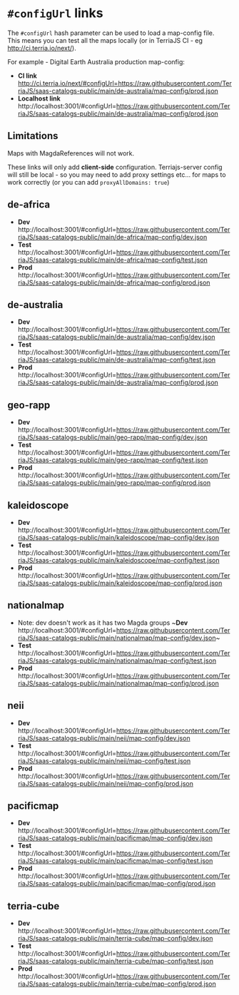 # `#configUrl` links

The `#configUrl` hash parameter can be used to load a map-config file.  
This means you can test all the maps locally (or in TerriaJS CI - eg http://ci.terria.io/next/).

For example - Digital Earth Australia production map-config:

- **CI link** http://ci.terria.io/next/#configUrl=https://raw.githubusercontent.com/TerriaJS/saas-catalogs-public/main/de-australia/map-config/prod.json
- **Localhost link** http://localhost:3001/#configUrl=https://raw.githubusercontent.com/TerriaJS/saas-catalogs-public/main/de-australia/map-config/prod.json

## Limitations

Maps with MagdaReferences will not work.

These links will only add **client-side** configuration. Terriajs-server config will still be local - so you may need to add proxy settings etc... for maps to work correctly (or you can add `proxyAllDomains: true`)

## de-africa

- **Dev** http://localhost:3001/#configUrl=https://raw.githubusercontent.com/TerriaJS/saas-catalogs-public/main/de-africa/map-config/dev.json
- **Test** http://localhost:3001/#configUrl=https://raw.githubusercontent.com/TerriaJS/saas-catalogs-public/main/de-africa/map-config/test.json
- **Prod** http://localhost:3001/#configUrl=https://raw.githubusercontent.com/TerriaJS/saas-catalogs-public/main/de-africa/map-config/prod.json

## de-australia

- **Dev** http://localhost:3001/#configUrl=https://raw.githubusercontent.com/TerriaJS/saas-catalogs-public/main/de-australia/map-config/dev.json
- **Test** http://localhost:3001/#configUrl=https://raw.githubusercontent.com/TerriaJS/saas-catalogs-public/main/de-australia/map-config/test.json
- **Prod** http://localhost:3001/#configUrl=https://raw.githubusercontent.com/TerriaJS/saas-catalogs-public/main/de-australia/map-config/prod.json

## geo-rapp

- **Dev** http://localhost:3001/#configUrl=https://raw.githubusercontent.com/TerriaJS/saas-catalogs-public/main/geo-rapp/map-config/dev.json
- **Test** http://localhost:3001/#configUrl=https://raw.githubusercontent.com/TerriaJS/saas-catalogs-public/main/geo-rapp/map-config/test.json
- **Prod** http://localhost:3001/#configUrl=https://raw.githubusercontent.com/TerriaJS/saas-catalogs-public/main/geo-rapp/map-config/prod.json

## kaleidoscope

- **Dev** http://localhost:3001/#configUrl=https://raw.githubusercontent.com/TerriaJS/saas-catalogs-public/main/kaleidoscope/map-config/dev.json
- **Test** http://localhost:3001/#configUrl=https://raw.githubusercontent.com/TerriaJS/saas-catalogs-public/main/kaleidoscope/map-config/test.json
- **Prod** http://localhost:3001/#configUrl=https://raw.githubusercontent.com/TerriaJS/saas-catalogs-public/main/kaleidoscope/map-config/prod.json

## nationalmap

- Note: dev doesn't work as it has two Magda groups ~**Dev** http://localhost:3001/#configUrl=https://raw.githubusercontent.com/TerriaJS/saas-catalogs-public/main/nationalmap/map-config/dev.json~
- **Test** http://localhost:3001/#configUrl=https://raw.githubusercontent.com/TerriaJS/saas-catalogs-public/main/nationalmap/map-config/test.json
- **Prod** http://localhost:3001/#configUrl=https://raw.githubusercontent.com/TerriaJS/saas-catalogs-public/main/nationalmap/map-config/prod.json

## neii

- **Dev** http://localhost:3001/#configUrl=https://raw.githubusercontent.com/TerriaJS/saas-catalogs-public/main/neii/map-config/dev.json
- **Test** http://localhost:3001/#configUrl=https://raw.githubusercontent.com/TerriaJS/saas-catalogs-public/main/neii/map-config/test.json
- **Prod** http://localhost:3001/#configUrl=https://raw.githubusercontent.com/TerriaJS/saas-catalogs-public/main/neii/map-config/prod.json

## pacificmap

- **Dev** http://localhost:3001/#configUrl=https://raw.githubusercontent.com/TerriaJS/saas-catalogs-public/main/pacificmap/map-config/dev.json
- **Test** http://localhost:3001/#configUrl=https://raw.githubusercontent.com/TerriaJS/saas-catalogs-public/main/pacificmap/map-config/test.json
- **Prod** http://localhost:3001/#configUrl=https://raw.githubusercontent.com/TerriaJS/saas-catalogs-public/main/pacificmap/map-config/prod.json

## terria-cube

- **Dev** http://localhost:3001/#configUrl=https://raw.githubusercontent.com/TerriaJS/saas-catalogs-public/main/terria-cube/map-config/dev.json
- **Test** http://localhost:3001/#configUrl=https://raw.githubusercontent.com/TerriaJS/saas-catalogs-public/main/terria-cube/map-config/test.json
- **Prod** http://localhost:3001/#configUrl=https://raw.githubusercontent.com/TerriaJS/saas-catalogs-public/main/terria-cube/map-config/prod.json
